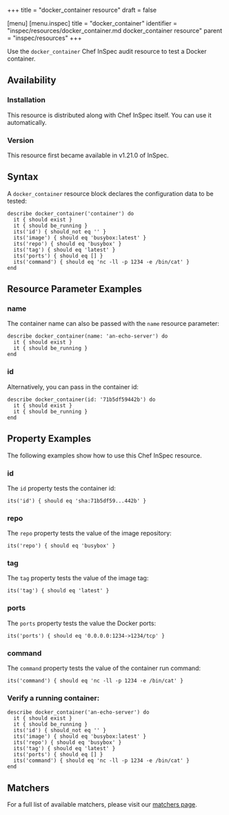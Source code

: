 +++
title = "docker_container resource"
draft = false

[menu]
  [menu.inspec]
    title = "docker_container"
    identifier = "inspec/resources/docker_container.md docker_container resource"
    parent = "inspec/resources"
+++


Use the `docker_container` Chef InSpec audit resource to test a Docker container.


## Availability

### Installation

This resource is distributed along with Chef InSpec itself. You can use it automatically.

### Version

This resource first became available in v1.21.0 of InSpec.

## Syntax

A `docker_container` resource block declares the configuration data to be tested:

    describe docker_container('container') do
      it { should exist }
      it { should be_running }
      its('id') { should_not eq '' }
      its('image') { should eq 'busybox:latest' }
      its('repo') { should eq 'busybox' }
      its('tag') { should eq 'latest' }
      its('ports') { should eq [] }
      its('command') { should eq 'nc -ll -p 1234 -e /bin/cat' }
    end


## Resource Parameter Examples

### name

The container name can also be passed with the `name` resource parameter:

    describe docker_container(name: 'an-echo-server') do
      it { should exist }
      it { should be_running }
    end

### id

Alternatively, you can pass in the container id:

    describe docker_container(id: '71b5df59442b') do
      it { should exist }
      it { should be_running }
    end


## Property Examples

The following examples show how to use this Chef InSpec resource.

### id

The `id` property tests the container id:

    its('id') { should eq 'sha:71b5df59...442b' }

### repo

The `repo` property tests the value of the image repository:

    its('repo') { should eq 'busybox' }

### tag

The `tag` property tests the value of the image tag:

    its('tag') { should eq 'latest' }

### ports

The `ports` property tests the value the Docker ports:

    its('ports') { should eq '0.0.0.0:1234->1234/tcp' }

### command

The `command` property tests the value of the container run command:

    its('command') { should eq 'nc -ll -p 1234 -e /bin/cat' }


### Verify a running container:

    describe docker_container('an-echo-server') do
      it { should exist }
      it { should be_running }
      its('id') { should_not eq '' }
      its('image') { should eq 'busybox:latest' }
      its('repo') { should eq 'busybox' }
      its('tag') { should eq 'latest' }
      its('ports') { should eq [] }
      its('command') { should eq 'nc -ll -p 1234 -e /bin/cat' }
    end


## Matchers

For a full list of available matchers, please visit our [matchers page](https://www.inspec.io/docs/reference/matchers/).
